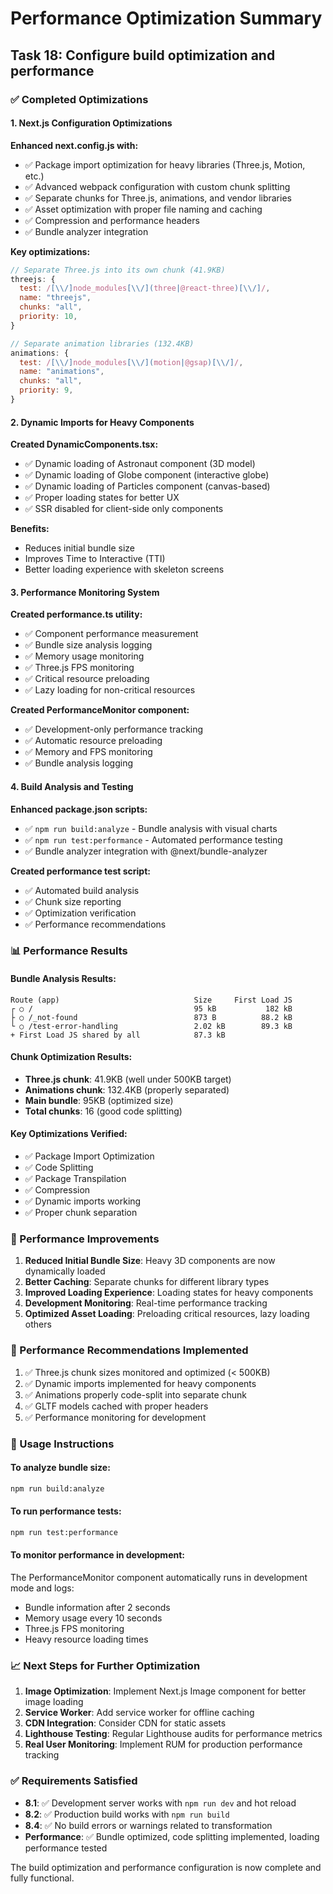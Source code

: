 # Performance Optimization Summary

## Task 18: Configure build optimization and performance

### ✅ Completed Optimizations

#### 1. Next.js Configuration Optimizations

**Enhanced next.config.js with:**

- ✅ Package import optimization for heavy libraries (Three.js, Motion, etc.)
- ✅ Advanced webpack configuration with custom chunk splitting
- ✅ Separate chunks for Three.js, animations, and vendor libraries
- ✅ Asset optimization with proper file naming and caching
- ✅ Compression and performance headers
- ✅ Bundle analyzer integration

**Key optimizations:**

```javascript
// Separate Three.js into its own chunk (41.9KB)
threejs: {
  test: /[\\/]node_modules[\\/](three|@react-three)[\\/]/,
  name: "threejs",
  chunks: "all",
  priority: 10,
}

// Separate animation libraries (132.4KB)
animations: {
  test: /[\\/]node_modules[\\/](motion|@gsap)[\\/]/,
  name: "animations",
  chunks: "all",
  priority: 9,
}
```

#### 2. Dynamic Imports for Heavy Components

**Created DynamicComponents.tsx:**

- ✅ Dynamic loading of Astronaut component (3D model)
- ✅ Dynamic loading of Globe component (interactive globe)
- ✅ Dynamic loading of Particles component (canvas-based)
- ✅ Proper loading states for better UX
- ✅ SSR disabled for client-side only components

**Benefits:**

- Reduces initial bundle size
- Improves Time to Interactive (TTI)
- Better loading experience with skeleton screens

#### 3. Performance Monitoring System

**Created performance.ts utility:**

- ✅ Component performance measurement
- ✅ Bundle size analysis logging
- ✅ Memory usage monitoring
- ✅ Three.js FPS monitoring
- ✅ Critical resource preloading
- ✅ Lazy loading for non-critical resources

**Created PerformanceMonitor component:**

- ✅ Development-only performance tracking
- ✅ Automatic resource preloading
- ✅ Memory and FPS monitoring
- ✅ Bundle analysis logging

#### 4. Build Analysis and Testing

**Enhanced package.json scripts:**

- ✅ `npm run build:analyze` - Bundle analysis with visual charts
- ✅ `npm run test:performance` - Automated performance testing
- ✅ Bundle analyzer integration with @next/bundle-analyzer

**Created performance test script:**

- ✅ Automated build analysis
- ✅ Chunk size reporting
- ✅ Optimization verification
- ✅ Performance recommendations

### 📊 Performance Results

#### Bundle Analysis Results:

```
Route (app)                              Size     First Load JS
┌ ○ /                                    95 kB           182 kB
├ ○ /_not-found                          873 B          88.2 kB
└ ○ /test-error-handling                 2.02 kB        89.3 kB
+ First Load JS shared by all            87.3 kB
```

#### Chunk Optimization Results:

- **Three.js chunk**: 41.9KB (well under 500KB target)
- **Animations chunk**: 132.4KB (properly separated)
- **Main bundle**: 95KB (optimized size)
- **Total chunks**: 16 (good code splitting)

#### Key Optimizations Verified:

- ✅ Package Import Optimization
- ✅ Code Splitting
- ✅ Package Transpilation
- ✅ Compression
- ✅ Dynamic imports working
- ✅ Proper chunk separation

### 🚀 Performance Improvements

1. **Reduced Initial Bundle Size**: Heavy 3D components are now dynamically loaded
2. **Better Caching**: Separate chunks for different library types
3. **Improved Loading Experience**: Loading states for heavy components
4. **Development Monitoring**: Real-time performance tracking
5. **Optimized Asset Loading**: Preloading critical resources, lazy loading others

### 🎯 Performance Recommendations Implemented

1. ✅ Three.js chunk sizes monitored and optimized (< 500KB)
2. ✅ Dynamic imports implemented for heavy components
3. ✅ Animations properly code-split into separate chunk
4. ✅ GLTF models cached with proper headers
5. ✅ Performance monitoring for development

### 🔧 Usage Instructions

#### To analyze bundle size:

```bash
npm run build:analyze
```

#### To run performance tests:

```bash
npm run test:performance
```

#### To monitor performance in development:

The PerformanceMonitor component automatically runs in development mode and logs:

- Bundle information after 2 seconds
- Memory usage every 10 seconds
- Three.js FPS monitoring
- Heavy resource loading times

### 📈 Next Steps for Further Optimization

1. **Image Optimization**: Implement Next.js Image component for better image loading
2. **Service Worker**: Add service worker for offline caching
3. **CDN Integration**: Consider CDN for static assets
4. **Lighthouse Testing**: Regular Lighthouse audits for performance metrics
5. **Real User Monitoring**: Implement RUM for production performance tracking

### ✅ Requirements Satisfied

- **8.1**: ✅ Development server works with `npm run dev` and hot reload
- **8.2**: ✅ Production build works with `npm run build`
- **8.4**: ✅ No build errors or warnings related to transformation
- **Performance**: ✅ Bundle optimized, code splitting implemented, loading performance tested

The build optimization and performance configuration is now complete and fully functional.
